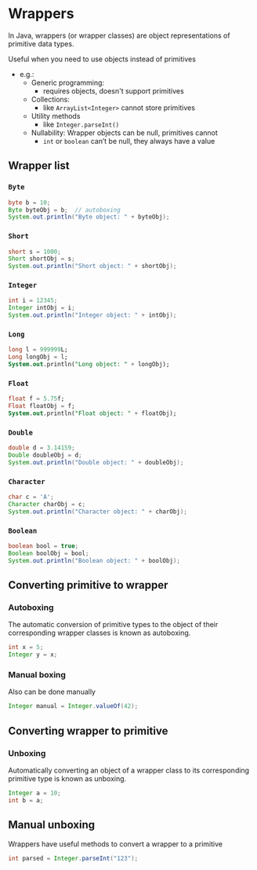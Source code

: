 # Wrappers

In Java, wrappers (or wrapper classes) are object representations of primitive data types.

Useful when you need to use objects instead of primitives

- e.g.:
  - Generic programming:
    - requires objects, doesn't support primitives
  - Collections:
    - like `ArrayList<Integer>` cannot store primitives
  - Utility methods
    - like `Integer.parseInt()`
  - Nullability: Wrapper objects can be null, primitives cannot
    - `int` or `boolean` can’t be null, they always have a value

## Wrapper list

### `Byte`

```java
byte b = 10;
Byte byteObj = b;  // autoboxing
System.out.println("Byte object: " + byteObj);
```

### `Short`

```java
short s = 1000;
Short shortObj = s;
System.out.println("Short object: " + shortObj);
```

### `Integer`

```java
int i = 12345;
Integer intObj = i;
System.out.println("Integer object: " + intObj);
```

### `Long`

```sql
long l = 999999L;
Long longObj = l;
System.out.println("Long object: " + longObj);
```

### `Float`

```sql
float f = 5.75f;
Float floatObj = f;
System.out.println("Float object: " + floatObj);
```

### `Double`

```java
double d = 3.14159;
Double doubleObj = d;
System.out.println("Double object: " + doubleObj);
```

### `Character`

```java
char c = 'A';
Character charObj = c;
System.out.println("Character object: " + charObj);
```

### `Boolean`

```java
boolean bool = true;
Boolean boolObj = bool;
System.out.println("Boolean object: " + boolObj);
```

## Converting primitive to wrapper

### Autoboxing

The automatic conversion of primitive types to the object of their corresponding wrapper classes is known as autoboxing.

```java
int x = 5;
Integer y = x;
```

### Manual boxing

Also can be done manually

```java
Integer manual = Integer.valueOf(42);
```

## Converting wrapper to primitive

### Unboxing

Automatically converting an object of a wrapper class to its corresponding primitive type is known as unboxing.

```java
Integer a = 10;
int b = a;
```

## Manual unboxing

Wrappers have useful methods to convert a wrapper to a primitive

```java
int parsed = Integer.parseInt("123");
```
